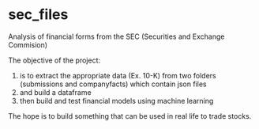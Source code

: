 # sec_files
Analysis of financial forms from the SEC (Securities and Exchange Commision)

The objective of the project:
1. is to extract the appropriate data (Ex. 10-K) from two folders (submissions and companyfacts) which contain json files 
2. and build a dataframe
3. then build and test financial models using machine learning

The hope is to build something that can be used in real life to trade stocks. 

